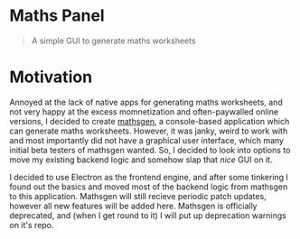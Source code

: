 # Maths Panel

> A simple GUI to generate maths worksheets

# Motivation

Annoyed at the lack of native apps for generating maths worksheets, and not very happy at the excess momnetization and often-paywalled online versions, I decided to create [mathsgen](https://github.com/cooljim/mathsgen), a console-based application which can generate maths worksheets. However, it was janky, weird to work with and most importantly did not have a graphical user interface, which many initial beta testers of mathsgen wanted. So, I decided to look into options to move my existing backend logic and somehow slap that _nice_ GUI on it.

I decided to use Electron as the frontend engine, and after some tinkering I found out the basics and moved most of the backend logic from mathsgen to this application. Mathsgen will still recieve periodic patch updates, however all new features will be added here. Mathsgen is officially deprecated, and (when I get round to it) I will put up deprecation warnings on it's repo.
